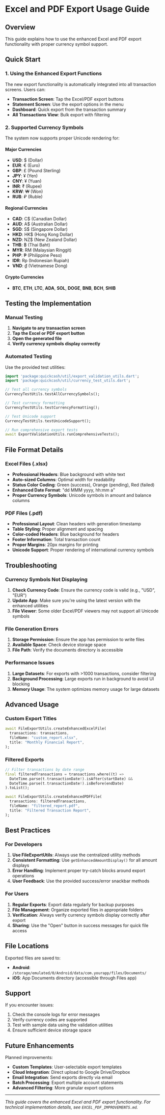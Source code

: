 # Excel and PDF Export Usage Guide

## Overview
This guide explains how to use the enhanced Excel and PDF export functionality with proper currency symbol support.

## Quick Start

### 1. Using the Enhanced Export Functions

The new export functionality is automatically integrated into all transaction screens. Users can:

- **Transaction Screen**: Tap the Excel/PDF export buttons
- **Statement Screen**: Use the export options in the menu
- **Dashboard**: Quick export from the transaction summary
- **All Transactions View**: Bulk export with filtering

### 2. Supported Currency Symbols

The system now supports proper Unicode rendering for:

#### Major Currencies
- **USD**: $ (Dollar)
- **EUR**: € (Euro)
- **GBP**: £ (Pound Sterling)
- **JPY**: ¥ (Yen)
- **CNY**: ¥ (Yuan)
- **INR**: ₹ (Rupee)
- **KRW**: ₩ (Won)
- **RUB**: ₽ (Ruble)

#### Regional Currencies
- **CAD**: C$ (Canadian Dollar)
- **AUD**: A$ (Australian Dollar)
- **SGD**: S$ (Singapore Dollar)
- **HKD**: HK$ (Hong Kong Dollar)
- **NZD**: NZ$ (New Zealand Dollar)
- **THB**: ฿ (Thai Baht)
- **MYR**: RM (Malaysian Ringgit)
- **PHP**: ₱ (Philippine Peso)
- **IDR**: Rp (Indonesian Rupiah)
- **VND**: ₫ (Vietnamese Dong)

#### Crypto Currencies
- **BTC**, **ETH**, **LTC**, **ADA**, **SOL**, **DOGE**, **BNB**, **BCH**, **SHIB**

## Testing the Implementation

### Manual Testing

1. **Navigate to any transaction screen**
2. **Tap the Excel or PDF export button**
3. **Open the generated file**
4. **Verify currency symbols display correctly**

### Automated Testing

Use the provided test utilities:

```dart
import 'package:quickcash/util/export_validation_utils.dart';
import 'package:quickcash/util/currency_test_utils.dart';

// Test all currency symbols
CurrencyTestUtils.testAllCurrencySymbols();

// Test currency formatting
CurrencyTestUtils.testCurrencyFormatting();

// Test Unicode support
CurrencyTestUtils.testUnicodeSupport();

// Run comprehensive export tests
await ExportValidationUtils.runComprehensiveTests();
```

## File Format Details

### Excel Files (.xlsx)
- **Professional Headers**: Blue background with white text
- **Auto-sized Columns**: Optimal width for readability
- **Status Color Coding**: Green (success), Orange (pending), Red (failed)
- **Enhanced Date Format**: "dd MMM yyyy, hh:mm a"
- **Proper Currency Symbols**: Unicode symbols in amount and balance columns

### PDF Files (.pdf)
- **Professional Layout**: Clean headers with generation timestamp
- **Table Styling**: Proper alignment and spacing
- **Color-coded Headers**: Blue background for headers
- **Footer Information**: Total transaction count
- **Proper Margins**: 20px margins for printing
- **Unicode Support**: Proper rendering of international currency symbols

## Troubleshooting

### Currency Symbols Not Displaying
1. **Check Currency Code**: Ensure the currency code is valid (e.g., "USD", "EUR")
2. **Update App**: Make sure you're using the latest version with the enhanced utilities
3. **File Viewer**: Some older Excel/PDF viewers may not support all Unicode symbols

### File Generation Errors
1. **Storage Permission**: Ensure the app has permission to write files
2. **Available Space**: Check device storage space
3. **File Path**: Verify the documents directory is accessible

### Performance Issues
1. **Large Datasets**: For exports with >1000 transactions, consider filtering
2. **Background Processing**: Large exports run in background to avoid UI blocking
3. **Memory Usage**: The system optimizes memory usage for large datasets

## Advanced Usage

### Custom Export Titles
```dart
await FileExportUtils.createEnhancedExcelFile(
  transactions: transactions,
  fileName: "custom_report.xlsx",
  title: "Monthly Financial Report",
);
```

### Filtered Exports
```dart
// Filter transactions by date range
final filteredTransactions = transactions.where((t) => 
  DateTime.parse(t.transactionDate!).isAfter(startDate) &&
  DateTime.parse(t.transactionDate!).isBefore(endDate)
).toList();

await FileExportUtils.createEnhancedPDFFile(
  transactions: filteredTransactions,
  fileName: "filtered_report.pdf",
  title: "Filtered Transaction Report",
);
```

## Best Practices

### For Developers
1. **Use FileExportUtils**: Always use the centralized utility methods
2. **Consistent Formatting**: Use `getEnhancedAmountDisplay()` for all amount displays
3. **Error Handling**: Implement proper try-catch blocks around export operations
4. **User Feedback**: Use the provided success/error snackbar methods

### For Users
1. **Regular Exports**: Export data regularly for backup purposes
2. **File Management**: Organize exported files in appropriate folders
3. **Verification**: Always verify currency symbols display correctly after export
4. **Sharing**: Use the "Open" button in success messages for quick file access

## File Locations

Exported files are saved to:
- **Android**: `/storage/emulated/0/Android/data/com.yourapp/files/Documents/`
- **iOS**: App Documents directory (accessible through Files app)

## Support

If you encounter issues:
1. Check the console logs for error messages
2. Verify currency codes are supported
3. Test with sample data using the validation utilities
4. Ensure sufficient device storage space

## Future Enhancements

Planned improvements:
- **Custom Templates**: User-selectable export templates
- **Cloud Integration**: Direct upload to Google Drive/Dropbox
- **Email Integration**: Send exports directly via email
- **Batch Processing**: Export multiple account statements
- **Advanced Filtering**: More granular export options

---

*This guide covers the enhanced Excel and PDF export functionality. For technical implementation details, see `EXCEL_PDF_IMPROVEMENTS.md`.*